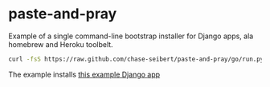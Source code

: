 paste-and-pray
==============

Example of a single command-line bootstrap installer for Django apps, ala homebrew and Heroku toolbelt.

```bash
curl -fsS https://raw.github.com/chase-seibert/paste-and-pray/go/run.py |sudo -E python
```

The example installs [this example Django app](https://github.com/chase-seibert/advocoders)
